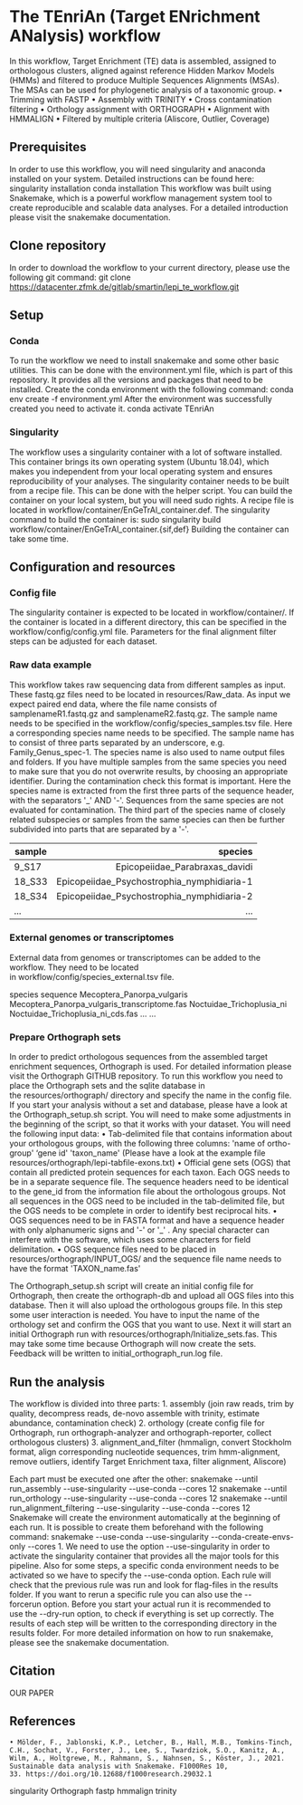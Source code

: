 # The TEnriAn (Target ENrichment ANalysis) workflow


In this workflow, Target Enrichment (TE) data is assembled, assigned to orthologous clusters, aligned against reference Hidden Markov Models (HMMs) and filtered to produce Multiple Sequences Alignments (MSAs). The MSAs can be used for phylogenetic analysis of a taxonomic group.
    • Trimming with FASTP
    • Assembly with TRINITY
    • Cross contamination filtering
    • Orthology assignment with ORTHOGRAPH
    • Alignment with HMMALIGN
    • Filtered by multiple criteria (Aliscore, Outlier, Coverage)

## Prerequisites

In order to use this workflow, you will need singularity and anaconda installed on your system.
Detailed instructions can be found here:
singularity installation
conda installation
This workflow was built using Snakemake, which is a powerful workflow management system tool to create reproducible and scalable data analyses. For a detailed introduction please visit the snakemake documentation.

## Clone repository

In order to download the workflow to your current directory, please use the following git command:
git clone https://datacenter.zfmk.de/gitlab/smartin/lepi_te_workflow.git

## Setup

### Conda

To run the workflow we need to install snakemake and some other basic utilities. This can be done with the environment.yml file, which is part of this repository. It provides all the versions and packages that need to be installed. Create the conda environment with the following command:
conda env create -f environment.yml
After the environment was successfully created you need to activate it.
conda activate TEnriAn

### Singularity

The workflow uses a singularity container with a lot of software installed. This container brings its own operating system (Ubuntu 18.04), which makes you independent from your local operating system and ensures reproducibility of your analyses. The singularity container needs to be built from a recipe file. This can be done with the helper script.
You can build the container on your local system, but you will need sudo rights. A recipe file is located in workflow/container/EnGeTrAl_container.def. The singularity command to build the container is: sudo singularity build workflow/container/EnGeTrAl_container.{sif,def}
Building the container can take some time.

## Configuration and resources

### Config file

The singularity container is expected to be located in workflow/container/. If the container is located in a different directory, this can be specified in the workflow/config/config.yml file.
Parameters for the final alignment filter steps can be adjusted for each dataset.

### Raw data example

This workflow takes raw sequencing data from different samples as input. These fastq.gz files need to be located in resources/Raw_data.
As input we expect paired end data, where the file name consists of samplenameR1.fastq.gz and samplenameR2.fastq.gz.
The sample name needs to be specified in the workflow/config/species_samples.tsv file. Here a corresponding species name needs to be specified.
The sample name has to consist of three parts separated by an underscore, e.g. Family_Genus_spec-1. The species name is also used to name output files and folders. If you have multiple samples from the same species you need to make sure that you do not overwrite results, by choosing an appropriate identifier. During the contamination check this format is important. Here the species name is extracted from the first three parts of the sequence header, with the separators '_' AND '-'. Sequences from the same species are not evaluated for contamination. The third part of the species name of closely related subspecies or samples from the same species can then be further subdivided into parts that are separated by a '-'.

| sample | species |
| ------------- | -----:|
|9_S17| Epicopeiidae_Parabraxas_davidi |
| 18_S33 | Epicopeiidae_Psychostrophia_nymphidiaria-1 |
| 18_S34 | Epicopeiidae_Psychostrophia_nymphidiaria-2 |
| ... | ... |

### External genomes or transcriptomes

External data from genomes or transcriptomes can be added to the workflow. They need to be located in workflow/config/species_external.tsv file.

species
sequence
Mecoptera_Panorpa_vulgaris
Mecoptera_Panorpa_vulgaris_transcriptome.fas
Noctuidae_Trichoplusia_ni
Noctuidae_Trichoplusia_ni_cds.fas
...
...

### Prepare Orthograph sets

In order to predict orthologous sequences from the assembled target enrichment sequences, Orthograph is used. For detailed information please visit the Orthograph GITHUB repository. To run this workflow you need to place the Orthograph sets and the sqlite database in the resources/orthograph/ directory and specify the name in the config file. If you start your analysis without a set and database, please have a look at the Orthograph_setup.sh script. You will need to make some adjustments in the beginning of the script, so that it works with your dataset. You will need the following input data:
    • Tab-delimited file that contains information about your orthologous groups, with the following three columns: 'name of ortho-group' ‘gene id' 'taxon_name' (Please have a look at the example file resources/orthograph/lepi-tabfile-exons.txt)
    • Official gene sets (OGS) that contain all predicted protein sequences for each taxon. Each OGS needs to be in a separate sequence file. The sequence headers need to be identical to the gene_id from the information file about the orthologous groups. Not all sequences in the OGS need to be included in the tab-delimited file, but the OGS needs to be complete in order to identify best reciprocal hits.
    • OGS sequences need to be in FASTA format and have a sequence header with only alphanumeric signs and '-' or '_' . Any special character can interfere with the software, which uses some characters for field delimitation.
    • OGS sequence files need to be placed in resources/orthograph/INPUT_OGS/ and the sequence file name needs to have the format 'TAXON_name.fas'

The Orthograph_setup.sh script will create an initial config file for Orthograph, then create the orthograph-db and upload all OGS files into this database. Then it will also upload the orthologous groups file. In this step some user interaction is needed. You have to input the name of the orthology set and confirm the OGS that you want to use. Next it will start an initial Orthograph run with resources/orthograph/Initialize_sets.fas. This may take some time because Orthograph will now create the sets. Feedback will be written to initial_orthograph_run.log file.

## Run the analysis

The workflow is divided into three parts:
    1. assembly (join raw reads, trim by quality, decompress reads, de-novo assemble with trinity, estimate abundance, contamination check)
    2. orthology (create config file for Orthograph, run orthograph-analyzer and orthograph-reporter, collect orthologous clusters)
    3. alignment_and_filter (hmmalign, convert Stockholm format, align corresponding nucleotide sequences, trim hmm-alignment, remove outliers, identify Target Enrichment taxa, filter alignment, Aliscore)

Each part must be executed one after the other:
snakemake --until run_assembly --use-singularity --use-conda --cores 12
snakemake --until run_orthology --use-singularity --use-conda --cores 12
snakemake --until run_alignment_filtering --use-singularity --use-conda --cores 12
Snakemake will create the environment automatically at the beginning of each run. It is possible to create them beforehand with the following command: snakemake --use-conda --use-singularity --conda-create-envs-only --cores 1. We need to use the option --use-singularity in order to activate the singularity container that provides all the major tools for this pipeline. Also for some steps, a specific conda environment needs to be activated so we have to specify the --use-conda option. Each rule will check that the previous rule was run and look for flag-files in the results folder. If you want to rerun a specific rule you can also use the --forcerun option. Before you start your actual run it is recommended to use the --dry-run option, to check if everything is set up correctly. The results of each step will be written to the corresponding directory in the results folder. For more detailed information on how to run snakemake, please see the snakemake documentation.

## Citation

OUR PAPER

## References

    • Mölder, F., Jablonski, K.P., Letcher, B., Hall, M.B., Tomkins-Tinch, C.H., Sochat, V., Forster, J., Lee, S., Twardziok, S.O., Kanitz, A., Wilm, A., Holtgrewe, M., Rahmann, S., Nahnsen, S., Köster, J., 2021. Sustainable data analysis with Snakemake. F1000Res 10, 33. https://doi.org/10.12688/f1000research.29032.1
    

singularity Orthograph fastp hmmalign trinity
